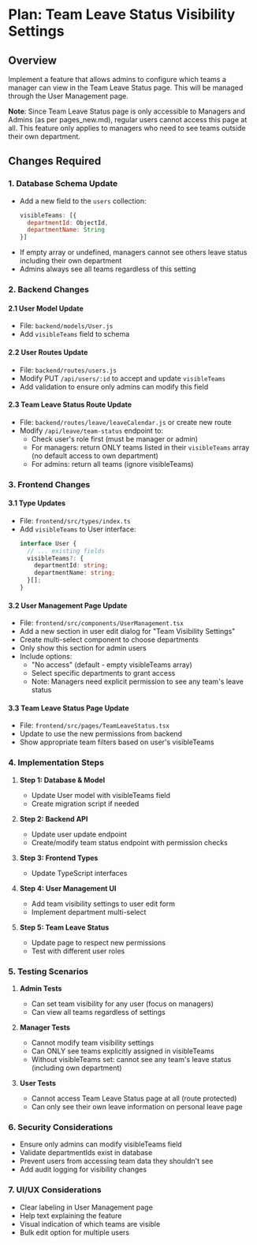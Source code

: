 # Plan: Team Leave Status Visibility Settings

## Overview
Implement a feature that allows admins to configure which teams a manager can view in the Team Leave Status page. This will be managed through the User Management page.

**Note**: Since Team Leave Status page is only accessible to Managers and Admins (as per pages_new.md), regular users cannot access this page at all. This feature only applies to managers who need to see teams outside their own department.

## Changes Required

### 1. Database Schema Update
- Add a new field to the `users` collection:
  ```javascript
  visibleTeams: [{
    departmentId: ObjectId,
    departmentName: String
  }]
  ```
- If empty array or undefined, managers cannot see others leave status including their own department
- Admins always see all teams regardless of this setting

### 2. Backend Changes

#### 2.1 User Model Update
- File: `backend/models/User.js`
- Add `visibleTeams` field to schema

#### 2.2 User Routes Update
- File: `backend/routes/users.js`
- Modify PUT `/api/users/:id` to accept and update `visibleTeams`
- Add validation to ensure only admins can modify this field

#### 2.3 Team Leave Status Route Update
- File: `backend/routes/leave/leaveCalendar.js` or create new route
- Modify `/api/leave/team-status` endpoint to:
  - Check user's role first (must be manager or admin)
  - For managers: return ONLY teams listed in their `visibleTeams` array (no default access to own department)
  - For admins: return all teams (ignore visibleTeams)

### 3. Frontend Changes

#### 3.1 Type Updates
- File: `frontend/src/types/index.ts`
- Add `visibleTeams` to User interface:
  ```typescript
  interface User {
    // ... existing fields
    visibleTeams?: {
      departmentId: string;
      departmentName: string;
    }[];
  }
  ```

#### 3.2 User Management Page Update
- File: `frontend/src/components/UserManagement.tsx`
- Add a new section in user edit dialog for "Team Visibility Settings"
- Create multi-select component to choose departments
- Only show this section for admin users
- Include options:
  - "No access" (default - empty visibleTeams array)
  - Select specific departments to grant access
  - Note: Managers need explicit permission to see any team's leave status

#### 3.3 Team Leave Status Page Update
- File: `frontend/src/pages/TeamLeaveStatus.tsx`
- Update to use the new permissions from backend
- Show appropriate team filters based on user's visibleTeams

### 4. Implementation Steps

1. **Step 1: Database & Model**
   - Update User model with visibleTeams field
   - Create migration script if needed

2. **Step 2: Backend API**
   - Update user update endpoint
   - Create/modify team status endpoint with permission checks

3. **Step 3: Frontend Types**
   - Update TypeScript interfaces

4. **Step 4: User Management UI**
   - Add team visibility settings to user edit form
   - Implement department multi-select

5. **Step 5: Team Leave Status**
   - Update page to respect new permissions
   - Test with different user roles

### 5. Testing Scenarios

1. **Admin Tests**
   - Can set team visibility for any user (focus on managers)
   - Can view all teams regardless of settings

2. **Manager Tests**
   - Cannot modify team visibility settings
   - Can ONLY see teams explicitly assigned in visibleTeams
   - Without visibleTeams set: cannot see any team's leave status (including own department)

3. **User Tests**
   - Cannot access Team Leave Status page at all (route protected)
   - Can only see their own leave information on personal leave page

### 6. Security Considerations

- Ensure only admins can modify visibleTeams field
- Validate departmentIds exist in database
- Prevent users from accessing team data they shouldn't see
- Add audit logging for visibility changes

### 7. UI/UX Considerations

- Clear labeling in User Management page
- Help text explaining the feature
- Visual indication of which teams are visible
- Bulk edit option for multiple users